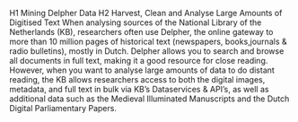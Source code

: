 
H1 Mining Delpher Data
H2 Harvest, Clean and Analyse Large Amounts of Digitised Text
When analysing sources of the National Library of the Netherlands (KB), researchers often use Delpher, the online gateway to more than 10 million pages of historical text (newspapers, books,journals & radio bulletins), mostly in Dutch. Delpher allows you to search and browse all documents in full text, making it a good resource for close reading. However, when you want to analyse large amounts of data to do distant reading, the KB allows researchers access to both the digital images, metadata, and full text in bulk via KB’s Dataservices & API’s, as well as additional data such as the Medieval Illuminated Manuscripts and the Dutch Digital Parliamentary Papers.
